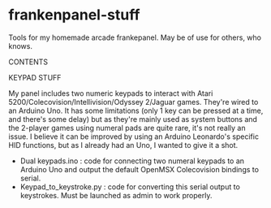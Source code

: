 # frankenpanel-stuff
Tools for my homemade arcade frankepanel. May be of use for others, who knows.

CONTENTS

KEYPAD STUFF

My panel includes two numeric keypads to interact with Atari 5200/Colecovision/Intellivision/Odyssey 2/Jaguar games. They're wired to an Arduino Uno. It has some limitations (only 1 key can be pressed at a time, and there's some delay) but as they're mainly used as system buttons and the 2-player games using numeral pads are quite rare, it's not really an issue. I believe it can be improved by using an Arduino Leonardo's specific HID functions, but as I already had an Uno, I wanted to give it a shot.

- Dual keypads.ino : code for connecting two numeral keypads to an Arduino Uno and output the default OpenMSX Colecovision bindings to serial.
- Keypad_to_keystroke.py : code for converting this serial output to keystrokes. Must be launched as admin to work properly.

